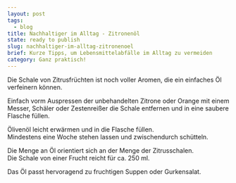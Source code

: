 ```yaml
---
layout: post
tags:
  - blog
title: Nachhaltiger im Alltag - Zitronenöl
state: ready to publish
slug: nachhaltiger-im-alltag-zitronenoel
brief: Kurze Tipps, um Lebensmittelabfälle im Alltag zu vermeiden
category: Ganz praktisch!
---
```


Die Schale von Zitrusfrüchten ist noch voller Aromen, die ein einfaches Öl verfeinern können.<p>
Einfach vorm Auspressen der unbehandelten Zitrone oder Orange mit einem Messer, Schäler oder Zestenreißer die Schale entfernen und in eine saubere Flasche füllen.<p>
Ölivenöl leicht erwärmen und in die Flasche füllen.<br>
Mindestens eine Woche stehen lassen und zwischendurch schütteln.<p>
Die Menge an Öl orientiert sich an der Menge der Zitrusschalen.<br>
Die Schale von einer Frucht reicht für ca. 250 ml.

Das Öl passt hervoragend zu fruchtigen Suppen oder Gurkensalat.